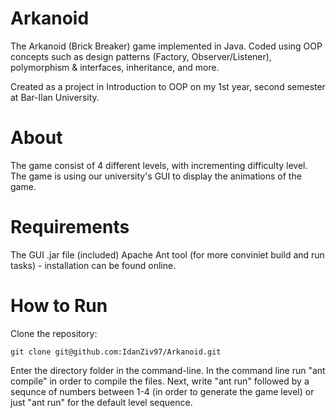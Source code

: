 # Arkanoid
The Arkanoid (Brick Breaker) game implemented in Java. Coded using OOP concepts such as design patterns (Factory, Observer/Listener), polymorphism &amp; interfaces, inheritance, and more.

Created as a project in Introduction to OOP on my 1st year, second semester at Bar-Ilan University.

# About

The game consist of 4 different levels, with incrementing difficulty level.
The game is using our university's GUI to display the animations of the game. 

# Requirements

The GUI .jar file (included)
Apache Ant tool (for more conviniet build and run tasks) - installation can be found online. 

# How to Run

Clone the repository:

`
git clone git@github.com:IdanZiv97/Arkanoid.git
`

Enter the directory folder in the command-line. 
In the command line run "ant compile" in order to compile the files.
Next, write "ant run" followed by a sequnce of numbers between 1-4 (in order to generate the game level)
or just "ant run" for the default level sequence.
